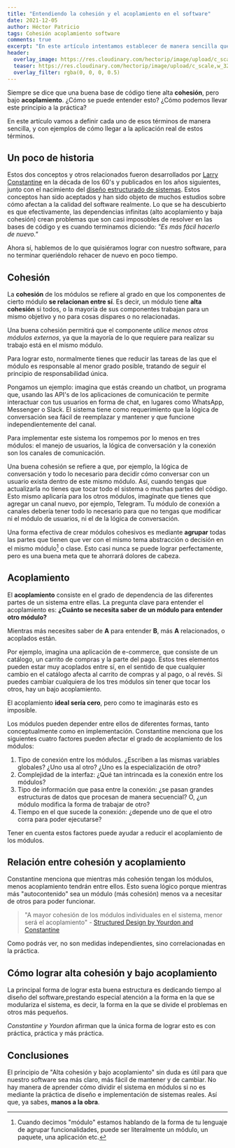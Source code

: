 ```yaml
---
title: "Entendiendo la cohesión y el acoplamiento en el software"
date: 2021-12-05
author: Héctor Patricio
tags: Cohesión acoplamiento software
comments: true
excerpt: "En este artículo intentamos establecer de manera sencilla qué son la cohesión, el acomplamiento y cómo afectan al diseño de tu software y el código"
header:
  overlay_image: https://res.cloudinary.com/hectorip/image/upload/c_scale,w_1120/v1638804031/adrian-trinkaus-7UCmXtyg1CQ-unsplash_zhc1uk.jpg
  teaser: https://res.cloudinary.com/hectorip/image/upload/c_scale,w_320/v1638804031/adrian-trinkaus-7UCmXtyg1CQ-unsplash_zhc1uk.jpg
  overlay_filter: rgba(0, 0, 0, 0.5)
---
```


Siempre se dice que una buena base de código tiene alta **cohesión**, pero bajo **acoplamiento**. ¿Cómo se puede entender esto? ¿Cómo podemos llevar este principio a la práctica?

En este artículo vamos a definir cada uno de esos términos de manera sencilla, y con ejemplos de cómo llegar a la aplicación real de estos términos.

## Un poco de historia

Estos dos conceptos y otros relacionados fueron desarrollados por [Larry Constantine](https://history.computer.org/pioneers/constantine.html) en la década de los 60's y publicados en los años siguientes, junto con el nacimiento del [diseño estructurado de sistemas](https://www.win.tue.nl/~wstomv/quotes/structured-design.html). Estos conceptos han sido aceptados y han sido objeto de muchos estudios sobre cómo afectan a la calidad del software realmente. Lo que se ha descubierto es que efectivamente, las dependencias infinitas (alto acoplamiento y baja cohesión) crean problemas que son casi imposobles de resolver en las bases de código y es cuando terminamos diciendo: _"Es más fácil hacerlo de nuevo."_

Ahora sí, hablemos de lo que quisiéramos lograr con nuestro software, para no terminar queriéndolo rehacer de nuevo en poco tiempo.

## Cohesión

La **cohesión** de los módulos se refiere al grado en que los componentes de cierto módulo **se relacionan entre sí**. Es decir, un módulo tiene **alta cohesión** si todos, o la mayoría de sus componentes trabajan para un mismo objetivo y no para cosas dispares o no relacionadas.

Una buena cohesión permitirá que el componente _utilice menos otros módulos externos_, ya que la mayoría de lo que requiere para realizar su trabajo está en el mismo módulo.

Para lograr esto, normalmente tienes que reducir las tareas de las que el módulo es responsable al menor grado posible, tratando de seguir el principio de responsabilidad única.

Pongamos un ejemplo: imagina que estás creando un chatbot, un programa que, usando las API's de los aplicaciones de comunicación te permite interactuar con tus usuarios en forma de chat, en lugares como WhatsApp, Messenger o Slack. El sistema tiene como requerimiento que la lógica de conversación sea fácil de reemplazar y mantener y que funcione independientemente del canal.

Para implementar este sistema los rompemos por lo menos en tres módulos: el manejo de usuarios, la lógica de conversación y la conexión son los canales de comunicación.

Una buena cohesión se refiere a que, por ejemplo, la lógica de conversación y todo lo necesario para decidir cómo conversar con un usuario exista dentro de este mismo módulo. Así, cuando tengas que actualizarla no tienes que tocar todo el sistema o muchas partes del código. Esto mismo aplicaría para los otros módulos, imagínate que tienes que agregar un canal nuevo, por ejemplo, Telegram. Tu módulo de conexión a canales debería tener todo lo necesario para que no tengas que modificar ni el módulo de usuarios, ni el de la lógica de conversación.

Una forma efectiva de crear módulos cohesivos es mediante **agrupar** todas las partes que tienen que ver con el mismo tema abstracción o decisión en el mismo módulo[^1] o clase. Esto casi nunca se puede lograr perfectamente, pero es una buena meta que te ahorrará dolores de cabeza.

## Acoplamiento

El **acoplamiento** consiste en el grado de dependencia de las diferentes partes de un sistema entre ellas. La pregunta clave para entender el acoplamiento es: **¿Cuánto se necesita saber de un módulo para entender otro módulo?**

Mientras más necesites saber de **A** para entender **B**, más **A** relacionados, o acoplados están.

Por ejemplo, imagina una aplicación de e-commerce, que consiste de un catálogo, un carrito de compras y la parte del pago. Estos tres elementos pueden estar muy acoplados entre sí, en el sentido de que cualquier cambio en el catálogo afecta al carrito de compras y al pago, o al revés. Si puedes cambiar cualquiera de los tres módulos sin tener que tocar los otros, hay un bajo acoplamiento.

El acoplamiento **ideal sería cero**, pero como te imaginarás esto es imposible.

Los módulos pueden depender entre ellos de diferentes formas, tanto conceptualmente como en implementación. Constantine menciona que los siguientes cuatro factores pueden afectar el grado de acoplamiento de los módulos:

1. Tipo de conexión entre los módulos. ¿Escriben a las mismas variables globales? ¿Uno usa al otro? ¿Uno es la especialización de otro?
2. Complejidad de la interfaz: ¿Qué tan intrincada es la conexión entre los módulos?
3. Tipo de información que pasa entre la conexión: ¿se pasan grandes estructuras de datos que procesan de manera secuencial? O, ¿un módulo modifica la forma de trabajar de otro?
4. Tiempo en el que sucede la conexión: ¿depende uno de que el otro corra para poder ejecutarse?

Tener en cuenta estos factores puede ayudar a reducir el acoplamiento de los módulos.

## Relación entre cohesión y acoplamiento

Constantine menciona que mientras más cohesión tengan los módulos, menos acoplamiento tendrán entre ellos. Esto suena lógico porque mientras más "autocontenido" sea un módulo (más cohesión) menos va a necesitar de otros para poder funcionar.

> "A mayor cohesión de los módulos individuales en el sistema, menor será el acoplamiento" - [Structured Design by Yourdon and Constantine](https://www.win.tue.nl/~wstomv/quotes/structured-design.htm)

Como podrás ver, no son medidas independientes, sino correlacionadas en la práctica.

## Cómo lograr alta cohesión y bajo acoplamiento

La principal forma de lograr esta buena estructura es dedicando tiempo al diseño del software,prestando especial atención a la forma en la que se modulariza el sistema, es decir, la forma en la que se divide el problemas en otros más pequeños.

_Constantine y Yourdon_ afirman que la única forma de lograr esto es con práctica, práctica y más práctica.

## Conclusiones

El principio de "Alta cohesión y bajo acoplamiento" sin duda es útil para que nuestro software sea más claro, más fácil de mantener y de cambiar. No hay manera de aprender cómo dividir el sistema en módulos si no es mediante la práctica de diseño e implementación de sistemas reales. Así que, ya sabes, **manos a la obra**.

[^1]: Cuando decimos "módulo" estamos hablando de la forma de tu lenguaje de agrupar funcionalidades, puede ser literalmente un módulo, un paquete, una aplicación etc.